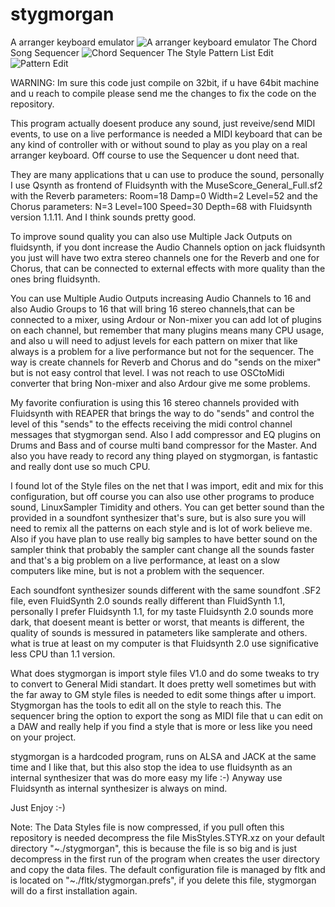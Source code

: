 # stygmorgan
A arranger keyboard emulator
![A arranger keyboard emulator](https://github.com/holborn2019/stygmorgan/blob/master/extra/sty.png)
The Chord Song Sequencer
![Chord Sequencer](https://github.com/holborn2019/stygmorgan/blob/master/extra/styseq.png)
The Style Pattern List Edit
![Pattern Edit](https://github.com/holborn2019/stygmorgan/blob/master/extra/styedt.png)

WARNING: Im sure this code just compile on 32bit, if u have 64bit machine and u reach to compile please send me the changes to fix the code on the repository.

This program actually doesent produce any sound, just reveive/send MIDI events, to use on a live performance is needed a MIDI keyboard that can be any kind of controller with or without sound to play as you play on a real arranger keyboard. Off course to use the Sequencer u dont need that.

They are many applications that u can use to produce the sound, personally I use Qsynth as frontend of Fluidsynth with the MuseScore_General_Full.sf2 with the Reverb parameters: Room=18 Damp=0 Width=2 Level=52 and the Chorus parameters: N=3 Level=100 Speed=30 Depth=68 with Fluidsynth version 1.1.11. And I think sounds pretty good.

To improve sound quality you can also use Multiple Jack Outputs on fluidsynth, if you dont increase the Audio Channels option on jack fluidsynth you just will have two extra stereo channels one for the Reverb and one for Chorus, that can be connected to external effects with more quality than the ones bring fluidsynth. 

You can use Multiple Audio Outputs increasing Audio Channels to 16 and also Audio Groups to 16 that will bring 16 stereo channels,that can be connected to a mixer, using Ardour or Non-mixer you can add lot of plugins on each channel, but remember that many plugins means many CPU usage, and also u will need to adjust levels for each pattern on mixer that like always is a problem for a live performance but not for the sequencer. The way is create channels for Reverb and Chorus and do "sends on the mixer" but is not easy control that level. I was not reach to use OSCtoMidi converter that bring Non-mixer and also Ardour give me some problems.

My favorite confiuration is using this 16 stereo channels provided with Fluidsynth with REAPER that brings the way to do "sends" and control the level of this "sends" to the effects receiving the midi control channel messages that stygmorgan send. Also I add compressor and EQ plugins on Drums and Bass and of course multi band compressor for the Master. And also you have ready to record any thing played on stygmorgan, is fantastic and really dont use so much CPU. 

I found lot of the Style files on the net that I was import, edit and mix for this configuration, but off course you can also use other programs to produce sound, LinuxSampler Timidity and others. You can get better sound than the provided in a soundfont synthesizer that's sure, but is also sure you will need to remix all the patterns on each style and is lot of work believe me. Also if you have plan to use really big samples to have better sound on the sampler think that probably the sampler cant change all the sounds faster and that's a big problem on a live performance, at least on a slow computers like mine, but is not a problem with the sequencer. 

Each soundfont synthesizer sounds different with the same soundfont .SF2 file, even FluidSynth 2.0 sounds really different than FluidSynth 1.1, personally I prefer Fluidsynth 1.1, for my taste Fluidsynth 2.0 sounds more dark, that doesent meant is better or worst, that meants is different, the quality of sounds is messured in patameters like samplerate and others. what is true at least on my computer is that Fluidsynth 2.0 use significative less CPU than 1.1 version.

What does stygmorgan is import style files V1.0 and do some tweaks to try to convert to General Midi standart. It does pretty well sometimes but with the far away to GM style files is needed to edit some things after u import. Stygmorgan has the tools to edit all on the style to reach this.
The sequencer bring the option to export the song as MIDI file that u can edit on a DAW and really help if you find a style that is more or less like you need on your project.

stygmorgan is a hardcoded program, runs on ALSA and JACK at the same time and I like that, but this also stop the idea to use fluidsynth as an internal synthesizer that was do more easy my life :-) Anyway use Fluidsynth as internal synthesizer is always on mind.


Just Enjoy :-)


Note: The Data Styles file is now compressed, if you pull often this repository is needed decompress the file MisStyles.STYR.xz on your default directory "\~./stygmorgan", this is because the file is so big and is just decompress in the first run of the program when creates the user directory and copy the data files.
The default configuration file is managed by fltk and is located on "\~./fltk/stygmorgan.prefs", if you delete this file, stygmorgan will do a first installation again.


